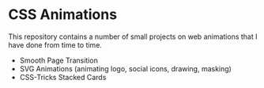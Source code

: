 # CSS Animations

This repository contains a number of small projects on web animations that I have done from time to time.

- Smooth Page Transition
- SVG Animations (animating logo, social icons, drawing, masking)
- CSS-Tricks Stacked Cards
